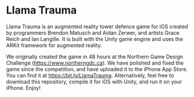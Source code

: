 # Llama Trauma
Llama Trauma is an augmented reality tower defence game for iOS created by programmers Brendon Matusch and Aidan Zerwer, and artists Grace Reich and Ian Langille. It is built with the Unity game engine and uses the ARKit framework for augmented reality.

We originally created the game in 48 hours at the Northern Game Design Challenge (https://www.northerngdc.ca). We have polished and fixed the game since the competition, and have uploaded it to the iPhone App Store. You can find it at https://bit.ly/LlamaTrauma. Alternatively, feel free to download this repository, compile it for iOS with Unity, and run it on your iPhone. Enjoy!
